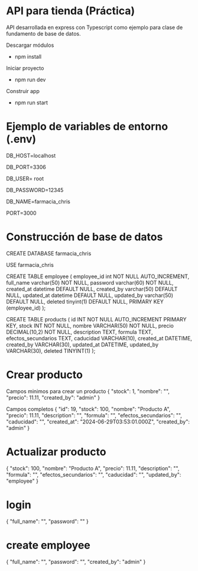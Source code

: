 
# API para tienda (Práctica)

API desarrollada en express con Typescript como ejemplo para clase de fundamento de base de datos.

Descargar módulos
* npm install

Iniciar proyecto
* npm run dev

Construir app
* npm run start

# Ejemplo de variables de entorno (.env)
DB_HOST=localhost

DB_PORT=3306

DB_USER= root

DB_PASSWORD=12345

DB_NAME=farmacia_chris

PORT=3000

# Construcción de base de datos

CREATE DATABASE farmacia_chris

USE farmacia_chris

CREATE TABLE employee (
    employee_id int NOT NULL AUTO_INCREMENT,
    full_name varchar(50) NOT NULL,
    password varchar(60) NOT NULL,
    created_at datetime DEFAULT NULL,
    created_by varchar(50) DEFAULT NULL,
    updated_at datetime DEFAULT NULL,
    updated_by varchar(50) DEFAULT NULL,
    deleted tinyint(1) DEFAULT NULL,
    PRIMARY KEY (employee_id)
);

CREATE TABLE products (
    id INT NOT NULL AUTO_INCREMENT PRIMARY KEY,
    stock INT NOT NULL,
    nombre VARCHAR(50) NOT NULL,
    precio DECIMAL(10,2) NOT NULL,
    description TEXT,
    formula TEXT,
    efectos_secundarios TEXT,
    caducidad VARCHAR(10),
    created_at DATETIME,
    created_by VARCHAR(30),
    updated_at DATETIME,
    updated_by VARCHAR(30),
    deleted TINYINT(1)
);

# Crear producto
Campos minimos para crear un producto
{
  "stock": 1,
  "nombre": "",
  "precio": 11.11,
  "created_by": "admin"
}

Campos completos
{
		"id": 19,
		"stock": 100,
		"nombre": "Producto A",
		"precio": 11.11,
		"description": "",
		"formula": "",
		"efectos_secundarios": "",
		"caducidad": "",
		"created_at": "2024-06-29T03:53:01.000Z",
		"created_by": "admin"
	}

# Actualizar producto
{
		"stock": 100,
		"nombre": "Producto A",
		"precio": 11.11,
		"description": "",
		"formula": "",
		"efectos_secundarios": "",
		"caducidad": "",
		"updated_by": "employee"
	}

# login

{
	"full_name": "",
	"password": ""
}

# create employee

{
  "full_name": "",
  "password": "",
  "created_by": "admin"
}
